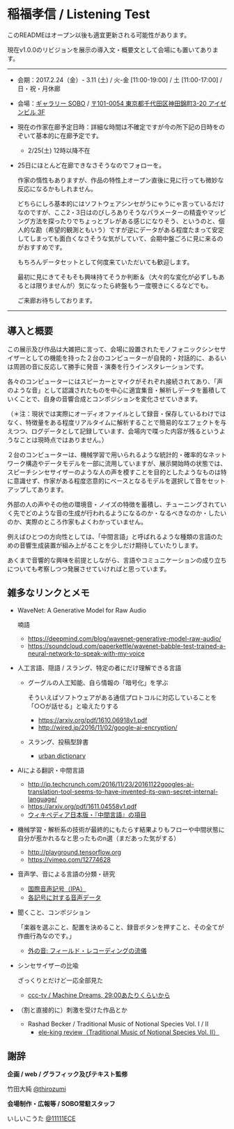 稲福孝信 / Listening Test
============

このREADMEはオープン以後も適宜更新される可能性があります。

現在v1.0.0のリビジョンを展示の導入文・概要文として会場にも置いてあります。

---

- 会期：2017.2.24（金）- 3.11 (土) / 火-金 [11:00-19:00] / 土 [11:00-17:00] / 日・祝・月休廊
- 会場：[ギャラリー SOBO](http://sobo.tokyo/) / [〒101-0054 東京都千代田区神田錦町3-20 アイゼンビル 3F](https://goo.gl/maps/W2QcAXnK2dQ)

- 現在の作家在廊予定日時：詳細な時間は不確定ですが今の所下記の日時をのぞいて基本的に在廊予定です。

  - 2/25(土) 12時以降不在


- 25日にほとんど在廊できなさそうなのでフォローを。

    作家の惰性もありますが、作品の特性上オープン直後に見に行っても微妙な反応になるかもしれません。

    どちらにしろ基本的にはソフトウェアシンセがうにゃうにゃ言っているだけなのですが、ここ2・3日はのびしろありそうなパラメーターの精査やマッピング方法を探ったりでちょっとブレがある感じになりそう、というのと、個人的な勘（希望的観測ともいう）ですが逆にデータがある程度たまって安定してしまっても面白くなさそうな気がしていて、会期中盤ごろに見に来るのがおすすめです。

    もちろんデータセットとして何度来ていただいても歓迎します。

    最初に見にきてそもそも興味持てそうか判断＆（大々的な変化が必ずしもあるとは限りませんが）気になったら終盤もう一度覗きにくるなどでも。

    ご来廊お待ちしております。

---


## 導入と概要

この展示及び作品は大雑把に言って、会場に設置されたモノフォニックシンセサイザーとしての機能を持った２台のコンピューターが自発的・対話的に、あるいは周囲の音に反応して勝手に発音・演奏を行うインスタレーションです。

各々のコンピューターにはスピーカーとマイクがそれぞれ接続されてあり、「声のような音」として認識されたものを中心に適宜集音・解析しデータを蓄積していくことで、自身の音響合成とコンポジションを変化させていきます。

（＊注：現状では実際にオーディオファイルとして録音・保存しているわけではなく、特徴量をある程度リアルタイムに解析することで簡易的なエフェクトを与えつつ、ログデータとして記録しています、会場内で喋った内容が残るというようなことは現時点ではありません。）

２台のコンピューターは、機械学習で用いられるような統計的・確率的なネットワーク構造やデータモデルを一部に流用していますが、展示開始時の状態では、スピーチシンセサイザーのような人の声を模すことを目的としたようなものは特に意識せず、作家がある程度恣意的にベースとなるモデルを選択して音をセットアップしてあります。

外部の人の声やその他の環境音・ノイズの特徴を蓄積し、チューニングされていく先でどのような音の生成が行われるようになるのか・なるべきなのか・したいのか、実際のところ作家もよくわかっていません。

例えばひとつの方向性としては、「中間言語」と呼ばれるような種類の言語のための音響生成装置が組み上がることを少しだけ期待していたりします。

あくまで音響的な興味を前提としながら、言語やコミュニケーションの成り立ちについても考察しつつ発展させていければと思っています。


## 雑多なリンクとメモ

- WaveNet: A Generative Model for Raw Audio

  喃語

  - https://deepmind.com/blog/wavenet-generative-model-raw-audio/
  - https://soundcloud.com/paperkettle/wavenet-babble-test-trained-a-neural-network-to-speak-with-my-voice


- 人工言語、隠語 / スラング、特定の者にだけ理解できる言語
  - グーグルの人工知能、自ら情報の「暗号化」を学ぶ

    そういえばソフトウェアがある通信プロトコルに対応していることを「○○が話せる」と喩えたりする

    - https://arxiv.org/pdf/1610.06918v1.pdf
    - http://wired.jp/2016/11/02/google-ai-encryption/

  - スラング、投稿型辞書
    - [urban dictionary](http://www.urbandictionary.com/)


- AIによる翻訳・中間言語
  - http://jp.techcrunch.com/2016/11/23/20161122googles-ai-translation-tool-seems-to-have-invented-its-own-secret-internal-language/
  - https://arxiv.org/pdf/1611.04558v1.pdf
  - [ウィキペディア日本版・『中間言語』の項目](https://ja.wikipedia.org/wiki/%E4%B8%AD%E9%96%93%E8%A8%80%E8%AA%9E)


- 機械学習・解析系の技術が最終的にもたらす結果よりもフローや中間状態に自分が惹かれるなと思ったものn選（まだあった気がする）
  - http://playground.tensorflow.org
  - https://vimeo.com/12774628


- 音声学、音による言語の分類・研究
  - [国際音声記号（IPA）](https://ja.wikipedia.org/wiki/%E5%9B%BD%E9%9A%9B%E9%9F%B3%E5%A3%B0%E8%A8%98%E5%8F%B7)
  - [各記号に対する音声データ](http://coelang.tufs.ac.jp/ipa/index.php)


- 聞くこと、コンポジション

  「楽器を選ぶこと、配置を決めること、録音ボタンを押すこと、その全てが作曲行為なのです。」

  - [外の音: フィールド・レコーディングの流儀](https://www.ableton.com/ja/blog/art-of-field-recording/)


- シンセサイザーの比喩

  ざっくりとだけど一応全部見た

  - [ccc-tv / Machine Dreams, 29:00あたりくらいから](https://media.ccc.de/v/33c3-8369-machine_dreams)


- （割と直接的に）刺激を受けた作品とか

    - Rashad Becker / Traditional Music of Notional Species Vol. I / II
      - [ele-king review（Traditional Music of Notional Species Vol. II）](http://www.ele-king.net/review/album/005497/)


## 謝辞

__企画 / web / グラフィック及びテキスト監修__

竹田大純 [@thirozumi](https://github.com/thirozumi/)

__会場制作・広報等 / SOBO常駐スタッフ__

いしいこうた [@11111ECE](https://twitter.com/11111ece)
